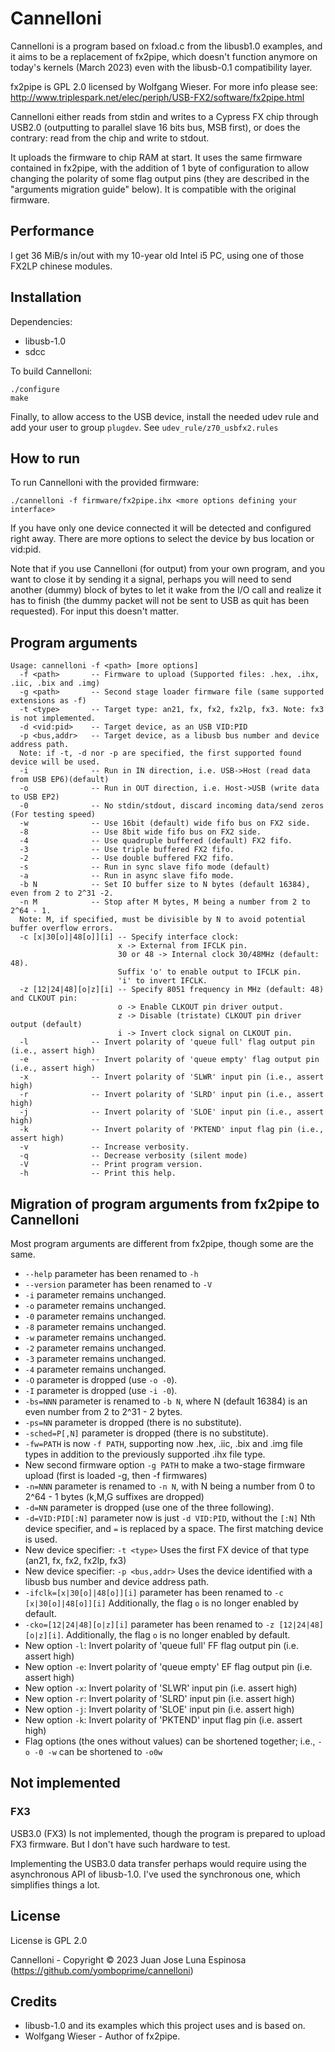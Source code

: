 # Cannelloni

Cannelloni is a program based on fxload.c from the libusb1.0 examples, and it aims to be a replacement of fx2pipe, which doesn't function anymore on today's kernels (March 2023) even with the libusb-0.1 compatibility layer.

fx2pipe is GPL 2.0 licensed by Wolfgang Wieser. For more info please see:
http://www.triplespark.net/elec/periph/USB-FX2/software/fx2pipe.html

Cannelloni either reads from stdin and writes to a Cypress FX chip through USB2.0 (outputting to parallel slave 16 bits bus, MSB first), or does the contrary: read from the chip and write to stdout.

It uploads the firmware to chip RAM at start. It uses the same firmware contained in fx2pipe, with the addition of 1 byte of configuration to allow changing the polarity of some flag output pins (they are described in the "arguments migration guide" below). It is compatible with the original firmware.

## Performance

I get 36 MiB/s in/out with my 10-year old Intel i5 PC, using one of those FX2LP chinese modules.

## Installation

Dependencies:

  * libusb-1.0
  * sdcc

To build Cannelloni:

```
./configure
make
```

Finally, to allow access to the USB device, install the needed udev rule and add your user to group ```plugdev```. See ```udev_rule/z70_usbfx2.rules```

## How to run

To run Cannelloni with the provided firmware:

```
./cannelloni -f firmware/fx2pipe.ihx <more options defining your interface>
```

If you have only one device connected it will be detected and configured right away. There are more options to select the device by bus location or vid:pid.

Note that if you use Cannelloni (for output) from your own program, and you want to close it by sending it a signal, perhaps you will need to send another (dummy) block of bytes to let it wake from the I/O call and realize it has to finish (the dummy packet will not be sent to USB as quit has been requested). For input this doesn't matter.

## Program arguments
```
Usage: cannelloni -f <path> [more options]
  -f <path>       -- Firmware to upload (Supported files: .hex, .ihx, .iic, .bix and .img)
  -g <path>       -- Second stage loader firmware file (same supported extensions as -f)
  -t <type>       -- Target type: an21, fx, fx2, fx2lp, fx3. Note: fx3 is not implemented.
  -d <vid:pid>    -- Target device, as an USB VID:PID
  -p <bus,addr>   -- Target device, as a libusb bus number and device address path.
  Note: if -t, -d nor -p are specified, the first supported found device will be used.
  -i              -- Run in IN direction, i.e. USB->Host (read data from USB EP6)(default)
  -o              -- Run in OUT direction, i.e. Host->USB (write data to USB EP2)
  -0              -- No stdin/stdout, discard incoming data/send zeros (For testing speed)
  -w              -- Use 16bit (default) wide fifo bus on FX2 side.
  -8              -- Use 8bit wide fifo bus on FX2 side.
  -4              -- Use quadruple buffered (default) FX2 fifo.
  -3              -- Use triple buffered FX2 fifo.
  -2              -- Use double buffered FX2 fifo.
  -s              -- Run in sync slave fifo mode (default)
  -a              -- Run in async slave fifo mode.
  -b N            -- Set IO buffer size to N bytes (default 16384), even from 2 to 2^31 -2.
  -n M            -- Stop after M bytes, M being a number from 2 to 2^64 - 1.
  Note: M, if specified, must be divisible by N to avoid potential buffer overflow errors.
  -c [x|30[o]|48[o]][i] -- Specify interface clock:
                        x -> External from IFCLK pin.
                        30 or 48 -> Internal clock 30/48MHz (default: 48).
                        Suffix 'o' to enable output to IFCLK pin.
                        'i' to invert IFCLK.
  -z [12|24|48][o|z][i] -- Specify 8051 frequency in MHz (default: 48) and CLKOUT pin:
                        o -> Enable CLKOUT pin driver output.
                        z -> Disable (tristate) CLKOUT pin driver output (default)
                        i -> Invert clock signal on CLKOUT pin.
  -l              -- Invert polarity of 'queue full' flag output pin (i.e., assert high)
  -e              -- Invert polarity of 'queue empty' flag output pin (i.e., assert high)
  -x              -- Invert polarity of 'SLWR' input pin (i.e., assert high)
  -r              -- Invert polarity of 'SLRD' input pin (i.e., assert high)
  -j              -- Invert polarity of 'SLOE' input pin (i.e., assert high)
  -k              -- Invert polarity of 'PKTEND' input flag pin (i.e., assert high)
  -v              -- Increase verbosity.
  -q              -- Decrease verbosity (silent mode)
  -V              -- Print program version.
  -h              -- Print this help.
```

## Migration of program arguments from fx2pipe to Cannelloni

Most program arguments are different from fx2pipe, though some are the same.

- ```--help``` parameter has been renamed to ```-h```
- ```--version``` parameter has been renamed to ```-V```
- ```-i``` parameter remains unchanged.
- ```-o``` parameter remains unchanged.
- ```-0``` parameter remains unchanged.
- ```-8``` parameter remains unchanged.
- ```-w``` parameter remains unchanged.
- ```-2``` parameter remains unchanged.
- ```-3``` parameter remains unchanged.
- ```-4``` parameter remains unchanged.
- ```-O``` parameter is dropped (use ```-o -0```).
- ```-I``` parameter is dropped (use ```-i -0```).
- ```-bs=NNN``` parameter is renamed to ```-b N```, where N (default 16384) is an even number from 2 to 2^31 - 2 bytes.
- ```-ps=NN``` parameter is dropped (there is no substitute).
- ```-sched=P[,N]``` parameter is dropped (there is no substitute).
- ```-fw=PATH``` is now ```-f PATH```, supporting now .hex, .iic, .bix and .img file types in addition to the previously supported .ihx file type.
- New second firmware option ```-g PATH``` to make a two-stage firmware upload (first is loaded -g, then -f firmwares)
- ```-n=NNN``` parameter is renamed to ```-n N```, with N being a number from 0 to 2^64 - 1 bytes (k,M,G suffixes are dropped)
- ```-d=NN``` parameter is dropped (use one of the three following).
- ```-d=VID:PID[:N]``` parameter now is just ```-d VID:PID```, without the ```[:N]``` Nth device specifier, and ```=``` is replaced by a space. The first matching device is used.
- New device specifier: ```-t <type>``` Uses the first FX device of that type (an21, fx, fx2, fx2lp, fx3)
- New device specifier: ```-p <bus,addr>``` Uses the device identified with a libusb bus number and device address path.
- ```-ifclk=[x|30[o]|48[o]][i]``` parameter has been renamed to ```-c [x|30[o]|48[o]][i]``` Additionally, the flag ```o``` is no longer enabled by default.
- ```-cko=[12|24|48][o|z][i]``` parameter has been renamed to ```-z [12|24|48][o|z][i]```. Additionally, the flag ```o``` is no longer enabled by default.
- New option ```-l```: Invert polarity of 'queue full' FF flag output pin (i.e. assert high)
- New option ```-e```: Invert polarity of 'queue empty' EF flag output pin (i.e. assert high)
- New option ```-x```: Invert polarity of 'SLWR' input pin (i.e. assert high)
- New option ```-r```: Invert polarity of 'SLRD' input pin (i.e. assert high)
- New option ```-j```: Invert polarity of 'SLOE' input pin (i.e. assert high)
- New option ```-k```: Invert polarity of 'PKTEND' input flag pin (i.e. assert high)
- Flag options (the ones without values) can be shortened together; i.e., ```-o -0 -w``` can be shortened to ```-o0w```

## Not implemented

### FX3

USB3.0 (FX3) Is not implemented, though the program is prepared to upload FX3 firmware. But I don't have such hardware to test.

Implementing the USB3.0 data transfer perhaps would require using the asynchronous API of libusb-1.0. I've used the synchronous one, which simplifies things a lot.

## License

License is GPL 2.0

Cannelloni - Copyright © 2023 Juan Jose Luna Espinosa (https://github.com/yomboprime/cannelloni)

## Credits

- libusb-1.0 and its examples which this project uses and is based on.
- Wolfgang Wieser - Author of fx2pipe.
